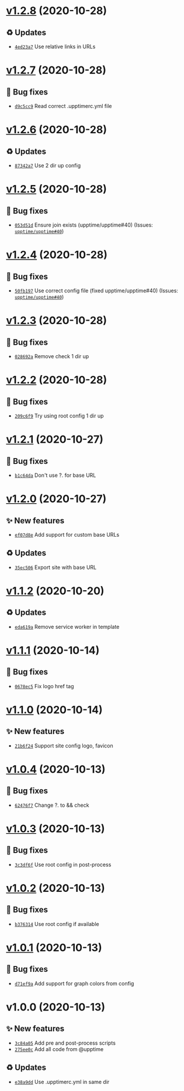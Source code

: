 # [v1.2.8](https://github.com/upptime/status-page/compare/v1.2.7...v1.2.8) (2020-10-28)

## ♻️ Updates

- [`4ed23a7`](https://github.com/upptime/status-page/commit/4ed23a7)  Use relative links in URLs

# [v1.2.7](https://github.com/upptime/status-page/compare/v1.2.6...v1.2.7) (2020-10-28)

## 🐛 Bug fixes

- [`d9c5cc9`](https://github.com/upptime/status-page/commit/d9c5cc9)  Read correct .upptimerc.yml file

# [v1.2.6](https://github.com/upptime/status-page/compare/v1.2.5...v1.2.6) (2020-10-28)

## ♻️ Updates

- [`87342a7`](https://github.com/upptime/status-page/commit/87342a7)  Use 2 dir up config

# [v1.2.5](https://github.com/upptime/status-page/compare/v1.2.4...v1.2.5) (2020-10-28)

## 🐛 Bug fixes

- [`053d51d`](https://github.com/upptime/status-page/commit/053d51d)  Ensure join exists (upptime/upptime#40)
(Issues: [`upptime/upptime#40`](https://github.com/upptime/upptime/issues/40))

# [v1.2.4](https://github.com/upptime/status-page/compare/v1.2.3...v1.2.4) (2020-10-28)

## 🐛 Bug fixes

- [`50fb197`](https://github.com/upptime/status-page/commit/50fb197)  Use correct config file (fixed upptime/upptime#40)
(Issues: [`upptime/upptime#40`](https://github.com/upptime/upptime/issues/40))

# [v1.2.3](https://github.com/upptime/status-page/compare/v1.2.2...v1.2.3) (2020-10-28)

## 🐛 Bug fixes

- [`028692a`](https://github.com/upptime/status-page/commit/028692a)  Remove check 1 dir up

# [v1.2.2](https://github.com/upptime/status-page/compare/v1.2.1...v1.2.2) (2020-10-28)

## 🐛 Bug fixes

- [`209c6f9`](https://github.com/upptime/status-page/commit/209c6f9)  Try using root config 1 dir up

# [v1.2.1](https://github.com/upptime/status-page/compare/v1.2.0...v1.2.1) (2020-10-27)

## 🐛 Bug fixes

- [`b1c64da`](https://github.com/upptime/status-page/commit/b1c64da)  Don&#x27;t use ?. for base URL

# [v1.2.0](https://github.com/upptime/status-page/compare/v1.1.2...v1.2.0) (2020-10-27)

## ✨ New features

- [`ef07d8e`](https://github.com/upptime/status-page/commit/ef07d8e)  Add support for custom base URLs

## ♻️ Updates

- [`35ec506`](https://github.com/upptime/status-page/commit/35ec506)  Export site with base URL

# [v1.1.2](https://github.com/upptime/status-page/compare/v1.1.1...v1.1.2) (2020-10-20)

## ♻️ Updates

- [`eda619a`](https://github.com/upptime/status-page/commit/eda619a)  Remove service worker in template

# [v1.1.1](https://github.com/upptime/status-page/compare/v1.1.0...v1.1.1) (2020-10-14)

## 🐛 Bug fixes

- [`0678ec5`](https://github.com/upptime/status-page/commit/0678ec5)  Fix logo href tag

# [v1.1.0](https://github.com/upptime/status-page/compare/v1.0.4...v1.1.0) (2020-10-14)

## ✨ New features

- [`21b6f24`](https://github.com/upptime/status-page/commit/21b6f24)  Support site config logo, favicon

# [v1.0.4](https://github.com/upptime/status-page/compare/v1.0.3...v1.0.4) (2020-10-13)

## 🐛 Bug fixes

- [`62476f7`](https://github.com/upptime/status-page/commit/62476f7)  Change ?. to &amp;&amp; check

# [v1.0.3](https://github.com/upptime/status-page/compare/v1.0.2...v1.0.3) (2020-10-13)

## 🐛 Bug fixes

- [`3c3df6f`](https://github.com/upptime/status-page/commit/3c3df6f)  Use root config in post-process

# [v1.0.2](https://github.com/upptime/status-page/compare/v1.0.1...v1.0.2) (2020-10-13)

## 🐛 Bug fixes

- [`b376314`](https://github.com/upptime/status-page/commit/b376314)  Use root config if available

# [v1.0.1](https://github.com/upptime/status-page/compare/v1.0.0...v1.0.1) (2020-10-13)

## 🐛 Bug fixes

- [`d71ef9a`](https://github.com/upptime/status-page/commit/d71ef9a)  Add support for graph colors from config

# v1.0.0 (2020-10-13)

## ✨ New features

- [`3c84a05`](https://github.com/upptime/status-page/commit/3c84a05)  Add pre and post-process scripts
- [`275ee0c`](https://github.com/upptime/status-page/commit/275ee0c)  Add all code from @upptime

## ♻️ Updates

- [`e38a9dd`](https://github.com/upptime/status-page/commit/e38a9dd)  Use .upptimerc.yml in same dir
